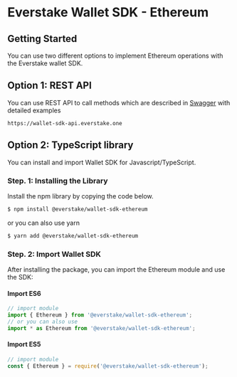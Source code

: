 # Everstake Wallet SDK - Ethereum

## Getting Started

You can use two different options to implement Ethereum operations with the Everstake wallet SDK.

## Option 1: REST API

You can use REST API to call methods which are described in [Swagger](https://wallet-sdk-api.everstake.one/swagger/#/Ethereum) with detailed examples

```
https://wallet-sdk-api.everstake.one
```

## Option 2: TypeScript library

You can install and import Wallet SDK for Javascript/TypeScript.

### Step. 1: Installing the Library

Install the npm library by copying the code below.

```sh
$ npm install @everstake/wallet-sdk-ethereum
```

or you can also use yarn

```sh
$ yarn add @everstake/wallet-sdk-ethereum
```

### Step. 2: Import Wallet SDK

After installing the package, you can import the Ethereum module and use the SDK:

#### Import ES6

```ts
// import module
import { Ethereum } from '@everstake/wallet-sdk-ethereum';
// or you can also use
import * as Ethereum from '@everstake/wallet-sdk-ethereum';
```

#### Import ES5

```ts
// import module
const { Ethereum } = require('@everstake/wallet-sdk-ethereum');
```
